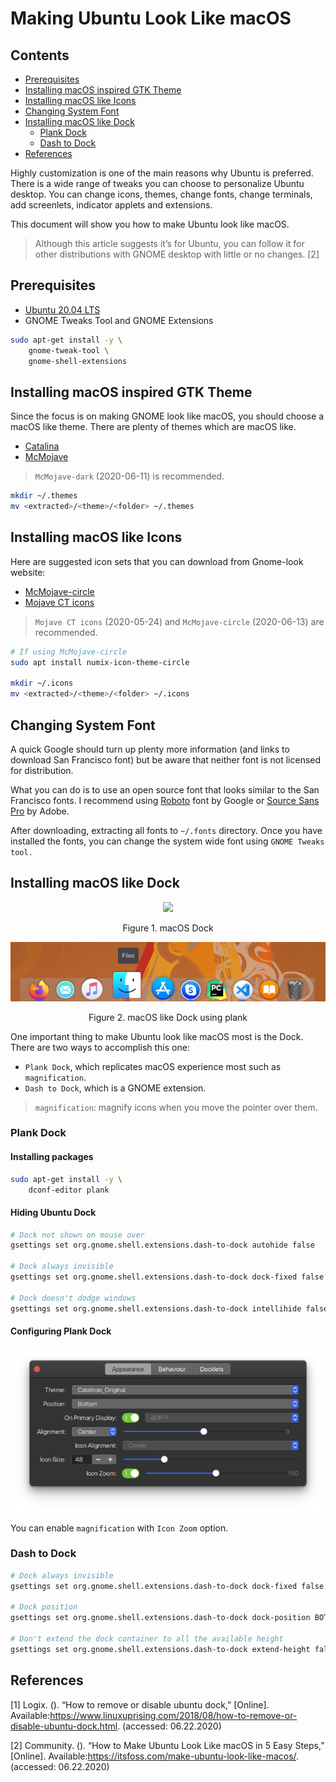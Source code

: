 # Making Ubuntu Look Like macOS <!-- omit in toc -->

## Contents <!-- omit in toc -->

- [Prerequisites](#prerequisites)
- [Installing macOS inspired GTK Theme](#installing-macos-inspired-gtk-theme)
- [Installing macOS like Icons](#installing-macos-like-icons)
- [Changing System Font](#changing-system-font)
- [Installing macOS like Dock](#installing-macos-like-dock)
  - [Plank Dock](#plank-dock)
  - [Dash to Dock](#dash-to-dock)
- [References](#references)

Highly customization is one of the main reasons why Ubuntu is preferred. There is a wide range of tweaks you can choose to personalize Ubuntu desktop. You can change icons, themes, change fonts, change terminals, add screenlets, indicator applets and extensions.

This document will show you how to make Ubuntu look like macOS.

> Although this article suggests it’s for Ubuntu, you can follow it for other distributions with GNOME desktop with little or no changes. [2]

## Prerequisites

- [Ubuntu 20.04 LTS](https://ubuntu.com/)
- GNOME Tweaks Tool and GNOME Extensions

```bash
sudo apt-get install -y \
    gnome-tweak-tool \
    gnome-shell-extensions
```

## Installing macOS inspired GTK Theme

Since the focus is on making GNOME look like macOS, you should choose a macOS like theme. There are plenty of themes which are macOS like.

- [Catalina](https://www.pling.com/p/1226871)
- [McMojave](https://www.pling.com/p/1275087)

> `McMojave-dark` (2020-06-11) is recommended.

```bash
mkdir ~/.themes
mv <extracted>/<theme>/<folder> ~/.themes
```

## Installing macOS like Icons

Here are suggested icon sets that you can download from Gnome-look website:

- [McMojave-circle](https://www.gnome-look.org/p/1305429/)
- [Mojave CT icons](https://www.gnome-look.org/p/1210856/)

> `Mojave CT icons` (2020-05-24) and `McMojave-circle` (2020-06-13) are recommended.

```bash
# If using McMojave-circle
sudo apt install numix-icon-theme-circle

mkdir ~/.icons
mv <extracted>/<theme>/<folder> ~/.icons
```

## Changing System Font

A quick Google should turn up plenty more information (and links to download San Francisco font) but be aware that neither font is not licensed for distribution.

What you can do is to use an open source font that looks similar to the San Francisco fonts. I recommend using [Roboto](https://fonts.google.com/specimen/Roboto?query=robot) font by Google or [Source Sans Pro](https://adobe-fonts.github.io/source-sans-pro/) by Adobe.

After downloading, extracting all fonts to `~/.fonts` directory. Once you have installed the fonts, you can change the system wide font using `GNOME Tweaks tool.`

## Installing macOS like Dock

<p align="center">
  <img src="https://help.apple.com/assets/5EEA9740094622C95611FEFA/5EEA9762094622C95611FF09/en_US/166977fae1b593571b6be533e9ae852d.png">
  <p style="text-align:center">Figure 1. macOS Dock</p>
</p>

<p align="center">
  <img src="../images/plank_look.png">
  <p style="text-align:center">Figure 2. macOS like Dock using plank</p>
</p>


One important thing to make Ubuntu look like macOS most is the Dock.
There are two ways to accomplish this one:

- `Plank Dock`, which replicates macOS experience most such as `magnification`.
- `Dash to Dock`, which is a GNOME extension.

> `magnification`: magnify icons when you move the pointer over them.

### Plank Dock

#### Installing packages <!-- omit in toc -->

```bash
sudo apt-get install -y \
    dconf-editor plank
```

#### Hiding Ubuntu Dock <!-- omit in toc -->

```bash
# Dock not shown on mouse over
gsettings set org.gnome.shell.extensions.dash-to-dock autohide false

# Dock always invisible
gsettings set org.gnome.shell.extensions.dash-to-dock dock-fixed false

# Dock doesn't dodge windows
gsettings set org.gnome.shell.extensions.dash-to-dock intellihide false
```

#### Configuring Plank Dock <!-- omit in toc -->

![](../images/basic_plank_preferences.png)

You can enable `magnification` with `Icon Zoom` option.


### Dash to Dock

```bash
# Dock always invisible
gsettings set org.gnome.shell.extensions.dash-to-dock dock-fixed false

# Dock position
gsettings set org.gnome.shell.extensions.dash-to-dock dock-position BOTTOM

# Don't extend the dock container to all the available height
gsettings set org.gnome.shell.extensions.dash-to-dock extend-height false
```

## References

[1] Logix. (). “How to remove or disable ubuntu dock,” [Online]. Available:https://www.linuxuprising.com/2018/08/how-to-remove-or-disable-ubuntu-dock.html. (accessed: 06.22.2020)

[2] Community. (). “How to Make Ubuntu Look Like macOS in 5 Easy Steps,” [Online]. Available:https://itsfoss.com/make-ubuntu-look-like-macos/. (accessed: 06.22.2020)